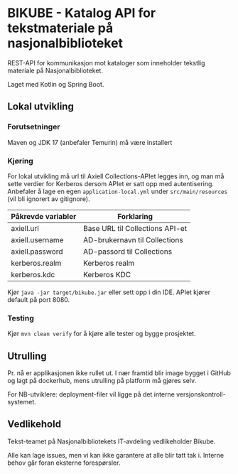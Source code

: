# BIKUBE - Katalog API for tekstmateriale på nasjonalbiblioteket

REST-API for kommunikasjon mot kataloger som inneholder tekstlig materiale på Nasjonalbiblioteket.

Laget med Kotlin og Spring Boot.

## Lokal utvikling

### Forutsetninger
Maven og JDK 17 (anbefaler Temurin) må være installert

### Kjøring
For lokal utvikling må url til Axiell Collections-APIet legges inn, og man må sette verdier for Kerberos
dersom APIet er satt opp med autentisering.
Anbefaler å lage en egen `application-local.yml` under `src/main/resources` (vil bli ignorert av gitignore).

| Påkrevde variabler | Forklaring                      |
|--------------------|---------------------------------|
| axiell.url         | Base URL til Collections API-et | 
| axiell.username    | AD-brukernavn til Collections   |
| axiell.password    | AD-passord til Collections      |
| kerberos.realm     | Kerberos realm                  |
| kerberos.kdc       | Kerberos KDC                    |


Kjør `java -jar target/bikube.jar` eller sett opp i din IDE. APIet kjører default på port 8080.

### Testing
Kjør `mvn clean verify` for å kjøre alle tester og bygge prosjektet.

## Utrulling
Pr. nå er applikasjonen ikke rullet ut. 
I nær framtid blir image bygget i GitHub og lagt på dockerhub, mens utrulling på platform må gjøres selv.

For NB-utviklere: deployment-filer vil ligge på det interne versjonskontroll-systemet.

## Vedlikehold
Tekst-teamet på Nasjonalbibliotekets IT-avdeling vedlikeholder Bikube.

Alle kan lage issues, men vi kan ikke garantere at alle blir tatt tak i. 
Interne behov går foran eksterne forespørsler.
